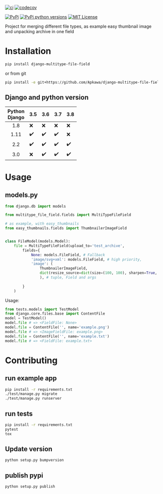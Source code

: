 [![ci](https://github.com/Apkawa/django-multitype-file-field/actions/workflows/ci.yml/badge.svg)](https://github.com/Apkawa/django-multitype-file-field/actions/workflows/ci.yml)
[![codecov](https://codecov.io/gh/Apkawa/django-multitype-file-field/branch/master/graph/badge.svg)](https://codecov.io/gh/Apkawa/django-multitype-file-field)

[![PyPi ](https://img.shields.io/pypi/v/django-multitype-file-field.svg)](https://pypi.python.org/pypi/django-multitype-file-field)
[![PyPi python versions](https://img.shields.io/pypi/pyversions/django-multitype-file-field.svg)](https://pypi.python.org/pypi/django-multitype-file-field)
[![MIT License](https://img.shields.io/badge/license-MIT-blue.svg)](LICENSE)

Project for merging different file types, as example easy thumbnail image and unpacking archive in one field

# Installation

```bash
pip install django-multitype-file-field

```

or from git

```bash
pip install -e git+https://github.com/Apkawa/django-multitype-file-field.git#egg=django-multitype-file-field
```

## Django and python version

| Python<br/>Django |        3.5         |      3.6           |      3.7           |       3.8          |
|:-----------------:|--------------------|--------------------|--------------------|--------------------|
| 1.8               |       :x:          |      :x:           |       :x:          |      :x:           |
| 1.11              | :heavy_check_mark: | :heavy_check_mark: | :heavy_check_mark: |      :x:           |
| 2.2               | :heavy_check_mark: | :heavy_check_mark: | :heavy_check_mark: | :heavy_check_mark: |
| 3.0               |       :x:          | :heavy_check_mark: | :heavy_check_mark: | :heavy_check_mark: |


# Usage

## models.py

```python
from django.db import models

from multitype_file_field.fields import MultiTypeFileField

# as example, with easy_thumbnails
from easy_thumbnails.fields import ThumbnailerImageField


class FileModel(models.Model):
    file = MultiTypeFileField(upload_to='test_archive',
        fields={
            None: models.FileField, # Fallback
            'image/svg+xml': models.FileField, # high priority,
            'image': (
                ThumbnailerImageField, 
                dict(resize_source=dict(size=(100, 100), sharpen=True, crop='smart'))
                ), # tuple, Field and args
            
        }
    )
```
Usage:

```python
from tests.models import TestModel
from django.core.files.base import ContentFile
model = TestModel()
model.file # => <FieldFile: None>
model.file = ContentFile('', name='example.png')
model.file # => <ImageFieldFile: example.png>
model.file = ContentFile('', name='example.txt')
model.file # => <FieldFile: example.txt>

```

# Contributing

## run example app

```bash
pip install -r requirements.txt
./test/manage.py migrate
./test/manage.py runserver
```

## run tests

```bash
pip install -r requirements.txt
pytest
tox
```

## Update version

```bash
python setup.py bumpversion
```

## publish pypi

```bash
python setup.py publish
```



